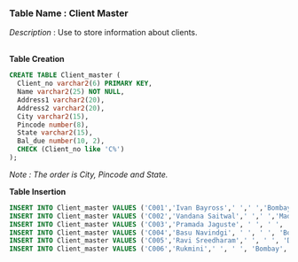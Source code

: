 ### Table Name : Client Master

*Description* : Use to store information about clients.
<br><br>

**Table Creation**

```sql
CREATE TABLE Client_master (
  Client_no varchar2(6) PRIMARY KEY, 
  Name varchar2(25) NOT NULL, 
  Address1 varchar2(20), 
  Address2 varchar2(20), 
  City varchar2(15), 
  Pincode number(8), 
  State varchar2(15), 
  Bal_due number(10, 2),
  CHECK (Client_no like 'C%')
);
```

_Note : The order is City, Pincode and State._

**Table Insertion**

```sql
INSERT INTO Client_master VALUES ('C001','Ivan Bayross',' ',' ','Bombay',400054,'Maharashtra', 15000);
INSERT INTO Client_master VALUES ('C002','Vandana Saitwal',' ',' ','Madras',780001, 'Tamil Nadu',0);
INSERT INTO Client_master VALUES ('C003','Pramada Jaguste', ' ', ' ', 'Bombay', 400057, 'Maharashtra', 5000);
INSERT INTO Client_master VALUES ('C004','Basu Navindgi', ' ', ' ', 'Bombay', 400056, 'Maharashtra',0);
INSERT INTO Client_master VALUES ('C005','Ravi Sreedharam',' ', ' ', 'Delhi', 110001, ' ',2000);
INSERT INTO Client_master VALUES ('C006','Rukmini',' ', ' ', 'Bombay', 400050, 'Maharashtra',0);
```
